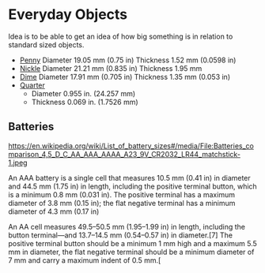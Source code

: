 # Everyday Objects

Idea is to be able to get an idea of how big something is in relation to standard sized objects.


- [Penny](https://en.wikipedia.org/wiki/Penny_(United_States_coin))
    Diameter	19.05 mm (0.75 in)
    Thickness	1.52 mm (0.0598 in)
- [Nickle](https://en.wikipedia.org/wiki/Nickel_(United_States_coin))
    Diameter	21.21 mm (0.835 in)
    Thickness 1.95 mm
- [Dime](https://en.wikipedia.org/wiki/Dime_(United_States_coin))
    Diameter	17.91 mm (0.705 in)
Thickness	1.35 mm (0.053 in)
- [Quarter](https://en.wikipedia.org/wiki/Quarter_(United_States_coin))
    - Diameter	0.955 in. (24.257 mm)
    - Thickness	0.069 in. (1.7526 mm)


## Batteries

https://en.wikipedia.org/wiki/List_of_battery_sizes#/media/File:Batteries_comparison_4,5_D_C_AA_AAA_AAAA_A23_9V_CR2032_LR44_matchstick-1.jpeg

An AAA battery is a single cell that measures 10.5 mm (0.41 in) in diameter and 44.5 mm (1.75 in) in length, including the positive terminal button, which is a minimum 0.8 mm (0.031 in). The positive terminal has a maximum diameter of 3.8 mm (0.15 in); the flat negative terminal has a minimum diameter of 4.3 mm (0.17 in)

An AA cell measures 49.5–50.5 mm (1.95–1.99 in) in length, including the button terminal—and 13.7–14.5 mm (0.54–0.57 in) in diameter.[7] The positive terminal button should be a minimum 1 mm high and a maximum 5.5 mm in diameter, the flat negative terminal should be a minimum diameter of 7 mm and carry a maximum indent of 0.5 mm.[